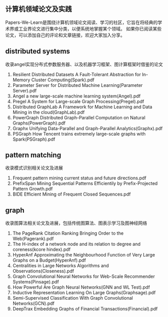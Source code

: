 ## 计算机领域论文及实践
Papers-We-Learn是围绕计算机领域论文阅读、学习的社区，它旨在将经典的学术界或工业界论文进行集中分类，以便系统地掌握某个领域。
如果你已阅读某些论文，可以添加自己的评论和文章链接，欢迎大家加入分享。

## distributed systems
收录angel实现分布式参数服务器、以及机器学习框架、图计算框架时借鉴的论文
1. Resilient Distributed Datasets A Fault-Tolerant Abstraction for In-Memory Cluster Computing(Spark).pdf
2. Parameter Server for Distributed Machine Learning(Parameter Server).pdf
3. Angel a new large-scale machine learning system(Angel).pdf
4. Pregel A System for Large-scale Graph Processing(Pregel).pdf
5. Distributed GraphLab A Framework for Machine Learning and Data Mining in the cloud(GraphLab).pdf
6. PowerGraph Distributed Graph-Parallel Computation on Natural Graphs(PowerGraph).pdf
7. Graphx Unifying Data-Parallel and Graph-Parallel Analytics(Graphx).pdf
8. PSGraph How Tencent trains extremely large-scale graphs with Spark(PSGraph).pdf

## pattern matching
收录模式识别相关论文及进展
1. Frequent pattern mining current status and future directions.pdf
2. PrefixSpan Mining Sequential Patterns Efficientily by Prefix-Projected Pattern Growth.pdf
3. BIDE Efficient Mining of Frequent Closed Sequences.pdf


## graph
收录图算法相关论文及进展，包括传统图算法、图表示学习及图神经网络
1. The PageRank Citation Ranking Bringing Order to the Web(Pagerank).pdf
2. The H-index of a network node and its relation to degree and coreness(kcore hindex).pdf
3. HyperAnf Approximating the Neighbourhood Function of Very Large Graphs on a Budget(HyperAnf).pdf
4. Centralities in Large Networks Algorithms and Observations(Closeness).pdf
5. Graph Convolutional Neural Networks for Web-Scale Recommender Systems(Pinsage).pdf
6. How Powerful Are Graph Neural Networks(GNN and WL Test).pdf
7. Inductive Representation Learning On Large Graphs(Graphsage).pdf
8. Semi-Supervised Classification With Graph Convolutional Networks(GCN).pdf
9. DeepTrax Embedding Graphs of Financial Transactions(Financial).pdf
